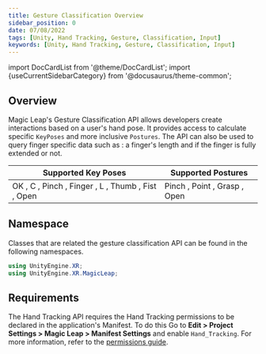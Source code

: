 ```yaml
---
title: Gesture Classification Overview
sidebar_position: 0
date: 07/08/2022
tags: [Unity, Hand Tracking, Gesture, Classification, Input]
keywords: [Unity, Hand Tracking, Gesture, Classification, Input]
---
```

import DocCardList from '@theme/DocCardList';
import {useCurrentSidebarCategory} from '@docusaurus/theme-common';

## Overview

Magic Leap's Gesture Classification API allows developers create interactions based on a user's hand pose. It provides access to calculate specific `KeyPoses` and more inclusive `Postures`. The API can also be used to query finger specific data such as : a finger's length and if the finger is fully extended or not.

|Supported Key Poses | Supported Postures|
|--------------------|-------------------|
|OK , C , Pinch , Finger , L , Thumb , Fist , Open | Pinch , Point , Grasp , Open|

## Namespace

 Classes that are related the gesture classification API can be found in the following namespaces.

```csharp
using UnityEngine.XR;
using UnityEngine.XR.MagicLeap;
```

## Requirements

The Hand Tracking API requires the Hand Tracking permissions to be declared in the application's Manifest. To do this Go to **Edit > Project Settings > Magic Leap > Manifest Settings** and enable `Hand_Tracking`. For more information, refer to the [permissions guide](/versioned_docs/version-22-Mar-2023/guides/unity/permissions/declaring-permissions.md).

<DocCardList items={useCurrentSidebarCategory().items}/>

